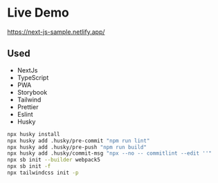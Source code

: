 # Live Demo

https://next-js-sample.netlify.app/

## Used

- NextJs
- TypeScript
- PWA
- Storybook
- Tailwind
- Prettier
- Eslint
- Husky

```bash
npx husky install
npx husky add .husky/pre-commit "npm run lint"
npx husky add .husky/pre-push "npm run build"
npx husky add .husky/commit-msg "npx --no -- commitlint --edit ''"
npx sb init --builder webpack5
npx sb init -f
npx tailwindcss init -p
```
